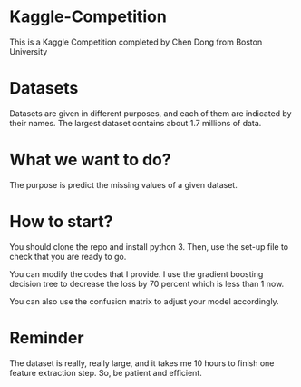 # Kaggle-Competition
This is a Kaggle Competition completed by Chen Dong from Boston University

# Datasets
Datasets are given in different purposes, and each of them are indicated by their names. The largest dataset contains about 1.7 millions of data.

# What we want to do?
The purpose is predict the missing values of a given dataset.

# How to start?
You should clone the repo and install python 3. Then, use the set-up file to check that you are ready to go. 

You can modify the codes that I provide. I use the gradient boosting decision tree to decrease the loss by 70 percent which is less than 1 now.

You can also use the confusion matrix to adjust your model accordingly.

# Reminder
The dataset is really, really large, and it takes me 10 hours to finish one feature extraction step. So, be patient and efficient. 
